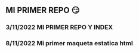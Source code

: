 ## MI PRIMER REPO :smirk:

### 3/11/2022 MI PRIMER REPO Y INDEX 

### 8/11/2022 Mi primer maqueta estatica html 